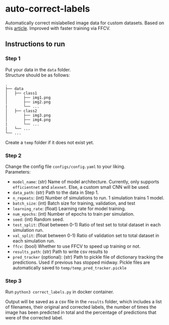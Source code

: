 # auto-correct-labels
Automatically correct mislabelled image data for custom datasets. Based on this [article](https://medium.com/@yalcinmurat1986/auto-correcting-mislabeled-data-7a4098c77357). Improved with faster training via FFCV.  

## Instructions to run
### Step 1
Put your data in the `data` folder.  
Structure should be as follows:  
```
.
├── data
│   ├── class1
│       ├── img1.png
│       ├── img2.png
|       └── ...
│   ├── class2 
│       ├── img3.png
│       ├── img4.png
|       └── ...
|   └── ...
└── ...
```

Create a `temp` folder if it does not exist yet.  

### Step 2
Change the config file `configs/config.yaml` to your liking.  
Parameters:  
- `model_name`: (str) Name of model architecture. Currently, only supports `efficientnet` and `alexnet`. Else, a custom small CNN will be used.  
- `data_path`: (str) Path to the data in Step 1.
- `n_repeats`: (int) Number of simulations to run. 1 simulation trains 1 model.  
- `batch_size`: (int) Batch size for training, validation, and test  
- `learning_rate`: (float) Learning rate for model training.  
- `num_epochs`: (int) Number of epochs to train per simulation.  
- `seed`: (int) Random seed.  
- `test_split`: (float between 0-1) Ratio of test set to total dataset in each simulation run.  
- `val_split`: (float between 0-1) Ratio of validation set to total dataset in each simulation run.  
- `ffcv`: (bool) Whether to use FFCV to speed up training or not.
- `results_path`: (str) Path to write csv results to
- `pred_tracker` (optional): (str) Path to pickle file of dictionary tracking the predictions. Used if previous has stopped midway. Pickle files are automatically saved to `temp/temp_pred_tracker.pickle`  

### Step 3  
Run `python3 correct_labels.py` in docker container.  

Output will be saved as a csv file in the `results` folder, which includes a list of filenames, their original and corrected labels, the number of times the image has been predicted in total and the percentage of predictions that were of the corrected label. 
